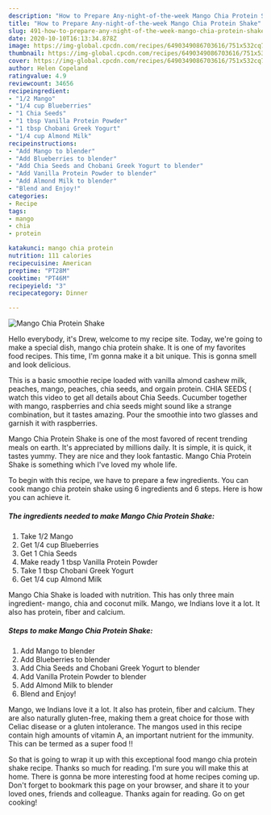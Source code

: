 ```yaml
---
description: "How to Prepare Any-night-of-the-week Mango Chia Protein Shake"
title: "How to Prepare Any-night-of-the-week Mango Chia Protein Shake"
slug: 491-how-to-prepare-any-night-of-the-week-mango-chia-protein-shake
date: 2020-10-10T16:13:34.878Z
image: https://img-global.cpcdn.com/recipes/6490349086703616/751x532cq70/mango-chia-protein-shake-recipe-main-photo.jpg
thumbnail: https://img-global.cpcdn.com/recipes/6490349086703616/751x532cq70/mango-chia-protein-shake-recipe-main-photo.jpg
cover: https://img-global.cpcdn.com/recipes/6490349086703616/751x532cq70/mango-chia-protein-shake-recipe-main-photo.jpg
author: Helen Copeland
ratingvalue: 4.9
reviewcount: 34656
recipeingredient:
- "1/2 Mango"
- "1/4 cup Blueberries"
- "1 Chia Seeds"
- "1 tbsp Vanilla Protein Powder"
- "1 tbsp Chobani Greek Yogurt"
- "1/4 cup Almond Milk"
recipeinstructions:
- "Add Mango to blender"
- "Add Blueberries to blender"
- "Add Chia Seeds and Chobani Greek Yogurt to blender"
- "Add Vanilla Protein Powder to blender"
- "Add Almond Milk to blender"
- "Blend and Enjoy!"
categories:
- Recipe
tags:
- mango
- chia
- protein

katakunci: mango chia protein 
nutrition: 111 calories
recipecuisine: American
preptime: "PT28M"
cooktime: "PT46M"
recipeyield: "3"
recipecategory: Dinner

---
```



![Mango Chia Protein Shake](https://img-global.cpcdn.com/recipes/6490349086703616/751x532cq70/mango-chia-protein-shake-recipe-main-photo.jpg)

Hello everybody, it's Drew, welcome to my recipe site. Today, we're going to make a special dish, mango chia protein shake. It is one of my favorites food recipes. This time, I'm gonna make it a bit unique. This is gonna smell and look delicious.

This is a basic smoothie recipe loaded with vanilla almond cashew milk, peaches, mango, peaches, chia seeds, and orgain protein. CHIA SEEDS ( watch this video to get all details about Chia Seeds. Cucumber together with mango, raspberries and chia seeds might sound like a strange combination, but it tastes amazing. Pour the smoothie into two glasses and garnish it with raspberries.

Mango Chia Protein Shake is one of the most favored of recent trending meals on earth. It's appreciated by millions daily. It is simple, it is quick, it tastes yummy. They are nice and they look fantastic. Mango Chia Protein Shake is something which I've loved my whole life.


To begin with this recipe, we have to prepare a few ingredients. You can cook mango chia protein shake using 6 ingredients and 6 steps. Here is how you can achieve it.

<!--inarticleads1-->

##### The ingredients needed to make Mango Chia Protein Shake:

1. Take 1/2 Mango
1. Get 1/4 cup Blueberries
1. Get 1 Chia Seeds
1. Make ready 1 tbsp Vanilla Protein Powder
1. Take 1 tbsp Chobani Greek Yogurt
1. Get 1/4 cup Almond Milk


Mango Chia Shake is loaded with nutrition. This has only three main ingredient- mango, chia and coconut milk. Mango, we Indians love it a lot. It also has protein, fiber and calcium. 

<!--inarticleads2-->

##### Steps to make Mango Chia Protein Shake:

1. Add Mango to blender
1. Add Blueberries to blender
1. Add Chia Seeds and Chobani Greek Yogurt to blender
1. Add Vanilla Protein Powder to blender
1. Add Almond Milk to blender
1. Blend and Enjoy!


Mango, we Indians love it a lot. It also has protein, fiber and calcium. They are also naturally gluten-free, making them a great choice for those with Celiac disease or a gluten intolerance. The mangos used in this recipe contain high amounts of vitamin A, an important nutrient for the immunity. This can be termed as a super food !! 

So that is going to wrap it up with this exceptional food mango chia protein shake recipe. Thanks so much for reading. I'm sure you will make this at home. There is gonna be more interesting food at home recipes coming up. Don't forget to bookmark this page on your browser, and share it to your loved ones, friends and colleague. Thanks again for reading. Go on get cooking!
